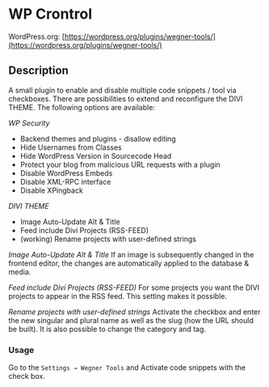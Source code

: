 # WP Crontrol

WordPress.org: [https://wordpress.org/plugins/wegner-tools/](https://wordpress.org/plugins/wegner-tools/)

## Description

A small plugin to enable and disable multiple code snippets / tool via checkboxes. There are possibilities to extend and reconfigure the DIVI THEME.
The following options are available:

_WP Security_

-   Backend themes and plugins - disallow editing
-   Hide Usernames from Classes
-   Hide WordPress Version in Sourcecode Head
-   Protect your blog from malicious URL requests with a plugin
-   Disable WordPress Embeds
-   Disable XML-RPC interface
-   Disable XPingback

_DIVI THEME_

-   Image Auto-Update Alt & Title
-   Feed include Divi Projects (RSS-FEED)
-   (working) Rename projects with user-defined strings

_Image Auto-Update Alt & Title_
If an image is subsequently changed in the frontend editor, the changes are automatically applied to the database & media.

_Feed include Divi Projects (RSS-FEED)_
For some projects you want the DIVI projects to appear in the RSS feed. This setting makes it possible.

_Rename projects with user-defined strings_
Activate the checkbox and enter the new singular and plural name as well as the slug (how the URL should be built). It is also possible to change the category and tag.

### Usage

Go to the `Settings → Wegner Tools` and Activate code snippets with the check box.
